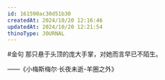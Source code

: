 ```yaml
---
id: 161590ac30d51b30
createdAt: 2024/10/20 12:16:46
updatedAt: 2024/10/20 12:21:54
thinoType: JOURNAL
---
```

#金句 那只悬于头顶的庞大手掌，对她而言早已不陌生。

——《小梅斯梅尔·长夜未逝-羊圈之外》